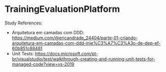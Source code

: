 # TrainingEvaluationPlatform

Study References:
* Arquitetura em camadas com DDD: https://medium.com/@ericandrade_24404/parte-01-criando-arquitetura-em-camadas-com-ddd-inje%C3%A7%C3%A3o-de-dep-ef-60b851c88461
* Unit Tests: https://docs.microsoft.com/pt-br/visualstudio/test/walkthrough-creating-and-running-unit-tests-for-managed-code?view=vs-2019
